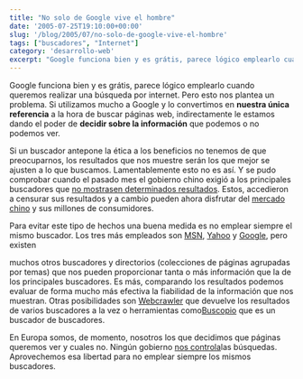 ```yaml
---
title: "No solo de Google vive el hombre"
date: '2005-07-25T19:10:00+00:00'
slug: '/blog/2005/07/no-solo-de-google-vive-el-hombre'
tags: ["buscadores", "Internet"]
category: 'desarrollo-web'
excerpt: "Google funciona bien y es grátis, parece lógico emplearlo cuando queremos realizar una búsqueda por internet. Pero esto nos plantea un problema."
---
```

Google funciona bien y es grátis, parece lógico emplearlo cuando queremos realizar una búsqueda por internet. Pero esto nos plantea un problema. Si utilizamos mucho a Google y lo convertimos en **nuestra única referencia** a la hora de buscar páginas web, indirectamente le estamos dando el poder de **decidir sobre la información** que podemos o no podemos ver.

Si un buscador antepone la ética a los beneficios no tenemos de que preocuparnos, los resultados que nos muestre serán los que mejor se ajusten a lo que buscamos. Lamentablemente esto no es así. Y se pudo comprobar cuando el pasado mes el gobierno chino exigió a los principales buscadores que [no mostrasen determinados resultados](http://www.baquia.com/noticias.php?id=9821). Estos, accedieron a censurar sus resultados y a cambio pueden ahora disfrutar del [mercado chino](http://www.elmundo.es/navegante/2005/06/22/esociedad/1119440224.html) y sus millones de consumidores.

Para evitar este tipo de hechos una buena medida es no emplear siempre el mismo buscador. Los tres más empleados son [MSN](http://www.msn.es/), [Yahoo](http://www.yahoo.es) y [Google](http://www.google.es), pero existen

muchos otros buscadores y directorios (colecciones de páginas agrupadas por temas) que nos pueden proporcionar tanta o más información que la de los principales buscadores. Es más, comparando los resultados podemos evaluar de forma mucho más efectiva la fiabilidad de la información que nos muestran. Otras posibilidades son [Webcrawler](http://www.webcrawler.com/) que devuelve los resultados de varios buscadores a la vez o herramientas como[Buscopio](http://www.buscopio.net) que es un buscador de buscadores.

En Europa somos, de momento, nosotros los que decidimos que páginas queremos ver y cuales no. Ningún gobierno [nos controla](http://www.rsf.org/article.php3?id_article=14073)las búsquedas. Aprovechemos esa libertad para no emplear siempre los mismos buscadores.
